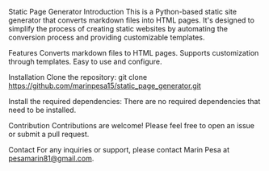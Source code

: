 Static Page Generator
Introduction
This is a Python-based static site generator that converts markdown files into HTML pages. It's designed to simplify the process of creating static websites by automating the conversion process and providing customizable templates.

Features
Converts markdown files to HTML pages.
Supports customization through templates.
Easy to use and configure.

Installation
Clone the repository:
git clone https://github.com/marinpesa15/static_page_generator.git

Install the required dependencies:
There are no required dependencies that need to be installed.

Contribution
Contributions are welcome! Please feel free to open an issue or submit a pull request.

Contact
For any inquiries or support, please contact Marin Pesa at pesamarin81@gmail.com.

